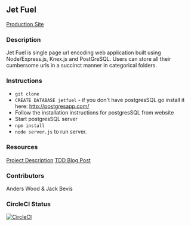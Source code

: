 ## Jet Fuel
[Production Site](https://aw-jb-jetfuel.herokuapp.com/)

### Description
Jet Fuel is single page url encoding web application built using Node/Express.js, Knex.js and PostGreSQL. Users can store all their cumbersome urls in a succinct manner in categorical folders.

### Instructions
* `git clone`
* `CREATE DATABASE jetfuel` - if you don't have postgresSQL go install it here: http://postgresapp.com/
* Follow the installation instructions for postgresSQL from website
* Start postgresSQL server
* `npm install`
* `node server.js` to run server.

### Resources
[Project Description](http://frontend.turing.io/projects/jet-fuel.html)
[TDD Blog Post](http://mherman.org/blog/2016/04/28/test-driven-development-with-node/#.WVVvFhPyuCR)

### Contributors
Anders Wood & Jack Bevis

### CircleCI Status
[![CircleCI](https://circleci.com/gh/anderswood/jetfuel.svg?style=svg)](https://circleci.com/gh/anderswood/jetfuel)
